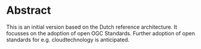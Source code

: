 # Abstract

<aside class="note">
    This is an initial version based on the Dutch reference architecture.
    It focusses on the adoption of open OGC Standards. Further adoption of open standards for e.g. cloudtechnology is anticipated.
</aside>

